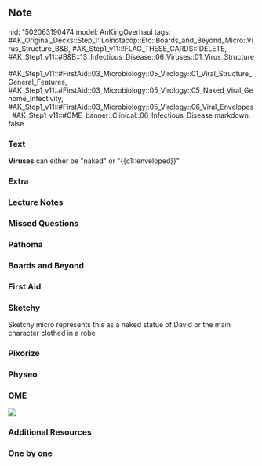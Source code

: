 ## Note
nid: 1502063190474
model: AnKingOverhaul
tags: #AK_Original_Decks::Step_1::Lolnotacop::Etc::Boards_and_Beyond_Micro::Virus_Structure_B&B, #AK_Step1_v11::!FLAG_THESE_CARDS::!DELETE, #AK_Step1_v11::#B&B::13_Infectious_Disease::06_Viruses::01_Virus_Structure, #AK_Step1_v11::#FirstAid::03_Microbiology::05_Virology::01_Viral_Structure_General_Features, #AK_Step1_v11::#FirstAid::03_Microbiology::05_Virology::05_Naked_Viral_Genome_Infectivity, #AK_Step1_v11::#FirstAid::03_Microbiology::05_Virology::06_Viral_Envelopes, #AK_Step1_v11::#OME_banner::Clinical::06_Infectious_Disease
markdown: false

### Text
<b>Viruses</b> can either be "naked" or "{{c1::enveloped}}"

### Extra


### Lecture Notes


### Missed Questions


### Pathoma


### Boards and Beyond


### First Aid


### Sketchy
Sketchy micro represents this as a naked statue of David or the main character clothed in a robe

### Pixorize


### Physeo


### OME
<div class="ome-widget">
  <a href=
  "https://onlinemeded.org/spa/infectious-disease?ref=anki"><img src="_OME_AnkiFlashcards_Topic_6.png"></a>
</div>

### Additional Resources


### One by one

